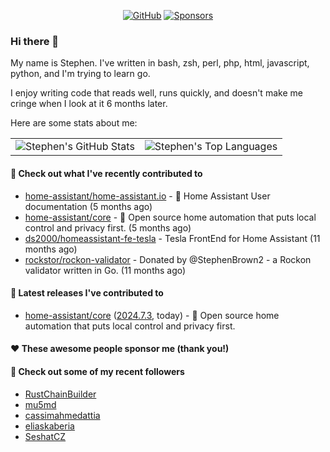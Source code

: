 <p align="center">
    <a href="https://github.com/StephenBrown2"><img src="https://img.shields.io/github/followers/StephenBrown2.svg?label=GitHub&style=social" alt="GitHub"></a>
    <a href="https://github.com/sponsors/StephenBrown2"><img src="https://img.shields.io/badge/Sponsors--_.svg?style=social&logo=github&logoColor=EA4AAA" alt="Sponsors"></a>
</p>

### Hi there 👋

My name is Stephen. I've written in bash, zsh, perl, php, html, javascript, python, and I'm trying to learn go.

I enjoy writing code that reads well, runs quickly, and doesn't make me cringe when I look at it 6 months later.

Here are some stats about me:

|     |     |
| --- | --- |
| ![Stephen's GitHub Stats](https://github-readme-stats.vercel.app/api?username=StephenBrown2&show_icons=true&count_private=true) | ![Stephen's Top Languages](https://github-readme-stats.vercel.app/api/top-langs/?username=StephenBrown2&layout=compact) |

#### 👷 Check out what I've recently contributed to

- [home-assistant/home-assistant.io](https://github.com/home-assistant/home-assistant.io) - :blue_book: Home Assistant User documentation (5 months ago)
- [home-assistant/core](https://github.com/home-assistant/core) - :house_with_garden: Open source home automation that puts local control and privacy first. (5 months ago)
- [ds2000/homeassistant-fe-tesla](https://github.com/ds2000/homeassistant-fe-tesla) - Tesla FrontEnd for Home Assistant (11 months ago)
- [rockstor/rockon-validator](https://github.com/rockstor/rockon-validator) - Donated by @StephenBrown2 - a Rockon validator written in Go. (11 months ago)



#### 🔭 Latest releases I've contributed to

- [home-assistant/core](https://github.com/home-assistant/core) ([2024.7.3](https://github.com/home-assistant/core/releases/tag/2024.7.3), today) - :house_with_garden: Open source home automation that puts local control and privacy first.

#### ❤️ These awesome people sponsor me (thank you!)


#### 👯 Check out some of my recent followers

- [RustChainBuilder](https://github.com/RustChainBuilder)
- [mu5md](https://github.com/mu5md)
- [cassimahmedattia](https://github.com/cassimahmedattia)
- [eliaskaberia](https://github.com/eliaskaberia)
- [SeshatCZ](https://github.com/SeshatCZ)


